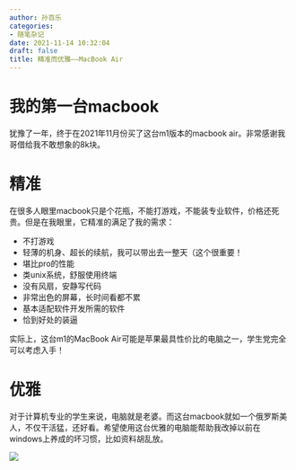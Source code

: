 ```yaml
---
author: 孙百乐
categories:
- 随笔杂记
date: 2021-11-14 10:32:04
draft: false
title: 精准而优雅——MacBook Air
---
```


# 我的第一台macbook

犹豫了一年，终于在2021年11月份买了这台m1版本的macbook air。非常感谢我哥借给我不敢想象的8k块。

# 精准

在很多人眼里macbook只是个花瓶，不能打游戏，不能装专业软件，价格还死贵。但是在我眼里，它精准的满足了我的需求：

*   不打游戏
*   轻薄的机身、超长的续航，我可以带出去一整天（这个很重要！
*   堪比pro的性能
*   类unix系统，舒服使用终端
*   没有风扇，安静写代码
*   非常出色的屏幕，长时间看都不累
*   基本适配软件开发所需的软件
*   恰到好处的装逼

实际上，这台m1的MacBook Air可能是苹果最具性价比的电脑之一，学生党完全可以考虑入手！

# 优雅

对于计算机专业的学生来说，电脑就是老婆。而这台macbook就如一个俄罗斯美人，不仅干活猛，还好看。希望使用这台优雅的电脑能帮助我改掉以前在windows上养成的坏习惯，比如资料胡乱放。

![](https://myblog-1257298572.cos.ap-shanghai.myqcloud.com/mypic/wp-content/uploads/2021/11/macbook-1024x768.jpg)